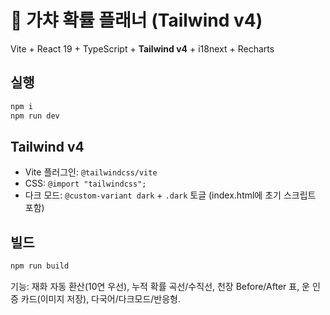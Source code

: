 # 📑 가챠 확률 플래너 (Tailwind v4)

Vite + React 19 + TypeScript + **Tailwind v4** + i18next + Recharts

## 실행
```bash
npm i
npm run dev
```

## Tailwind v4
- Vite 플러그인: `@tailwindcss/vite`
- CSS: `@import "tailwindcss";`
- 다크 모드: `@custom-variant dark` + `.dark` 토글 (index.html에 초기 스크립트 포함)

## 빌드
```bash
npm run build
```

기능: 재화 자동 환산(10연 우선), 누적 확률 곡선/수직선, 천장 Before/After 표, 운 인증 카드(이미지 저장), 다국어/다크모드/반응형.